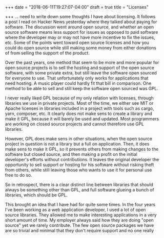 +++
date = "2018-06-11T19:27:07-04:00"
draft = true
title = "Licenses"

+++
... need to write down some thoughts I have about licensing. It follows a post I read on Hacker News yesterday where they talked about paying for software. The discussion went around open source, and whether an open source software means less support for issues as opposed to paid software where the developer may or may not have more incentive to fix the issues, etc. Some of the points went toward open source licenses and how you could do open source while still making some money from either donations of from selling the support of the product.

Over the past years, one method that seem to be more and more popular for open source projects is to sell the hosting and support of the open source software, with some private extra, but still leave the software open sourced for everyone to use. That unfortunately only works for applications that need hosting. A music player could hardly fit that bill in comparison. One method to be able to sell and still keep the software open sourced was GPL.

I never really liked GPL because of my only relation with licenses, through libraries we use in private projects. Most of the time, we either see MIT or Apache licenses in libraries included in a project with tools such as cargo, yarn, composer, etc. It clearly does not make sens to create a library and make it GPL, because it will barely be used and updated. Most programmers are working on closed source projects and cannot therefore use GPL libraries.

However, GPL does make sens in other situations, when the open source project in question is not a library but a full on application. Then, it does make sens to make it GPL, so it prevents others from making changes to the software but closed source, and then making a profit on the initial developer's efforts without contributions. It leaves the original developer the opportunity to sell support or hosting for his software without risking theft from others, while still leaving those who wants to use it for personal use free to do so.

So in retrospect, there is a clear distinct line between libraries that should always be something other than GPL, and full software glueing a bunch of libraries, which should be GPL.

This brought an idea that I have had for quite some times. In the four years I've been working as a web application developer, I used a lot of open source libraries. They allowed me to make interesting applications in a very short amount of time. My employer always said how they are doing "open source" yet we rarely contribute. The few open source packages we have are so trivial and minimal that they don't require support and no one really 